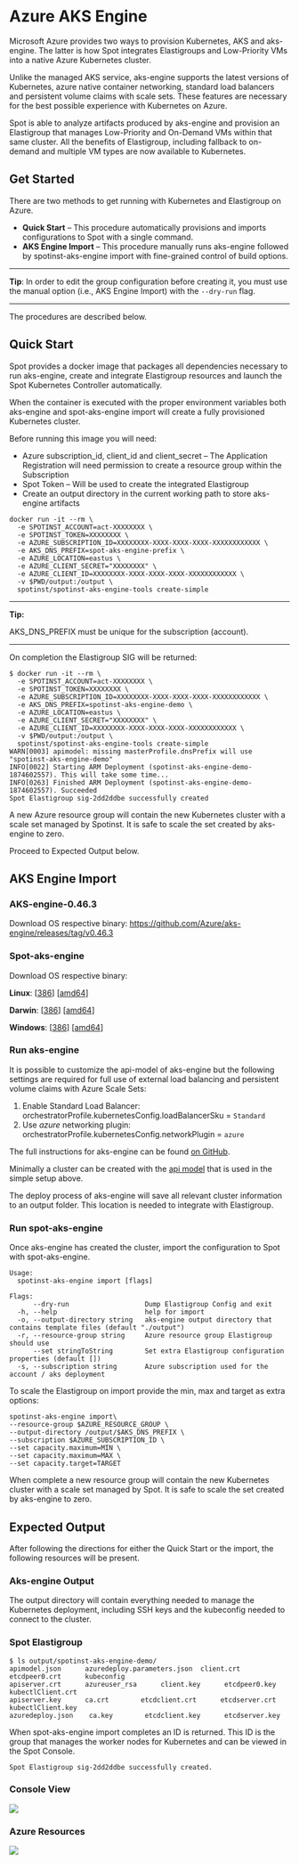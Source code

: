 # Azure AKS Engine

Microsoft Azure provides two ways to provision Kubernetes, AKS and aks-engine. The latter is how Spot integrates Elastigroups and Low-Priority VMs into a native Azure Kubernetes cluster.

Unlike the managed AKS service, aks-engine supports the latest versions of Kubernetes, azure native container networking, standard load balancers and persistent volume claims with scale sets. These features are necessary for the best possible experience with Kubernetes on Azure.

Spot is able to analyze artifacts produced by aks-engine and provision an Elastigroup that manages Low-Priority and On-Demand VMs within that same cluster. All the benefits of Elastigroup, including fallback to on-demand and multiple VM types are now available to Kubernetes.

## Get Started

There are two methods to get running with Kubernetes and Elastigroup on Azure.

- **Quick Start** – This procedure automatically provisions and imports configurations to Spot with a single command.
- **AKS Engine Import** – This procedure manually runs aks-engine followed by spotinst-aks-engine import with fine-grained control of build options.

---

**Tip**: In order to edit the group configuration before creating it, you must use the manual option (i.e., AKS Engine Import) with the `--dry-run` flag.

---

The procedures are described below.

## Quick Start

Spot provides a docker image that packages all dependencies necessary to run aks-engine, create and integrate Elastigroup resources and launch the Spot Kubernetes Controller automatically.

When the container is executed with the proper environment variables both aks-engine and spot-aks-engine import will create a fully provisioned Kubernetes cluster.

Before running this image you will need:

- Azure subscription_id, client_id and client_secret – The Application Registration will need permission to create a resource group within the Subscription
- Spot Token – Will be used to create the integrated Elastigroup
- Create an output directory in the current working path to store aks-engine artifacts

```
docker run -it --rm \
  -e SPOTINST_ACCOUNT=act-XXXXXXXX \
  -e SPOTINST_TOKEN=XXXXXXXX \
  -e AZURE_SUBSCRIPTION_ID=XXXXXXXX-XXXX-XXXX-XXXX-XXXXXXXXXXXX \
  -e AKS_DNS_PREFIX=spot-aks-engine-prefix \
  -e AZURE_LOCATION=eastus \
  -e AZURE_CLIENT_SECRET="XXXXXXXX" \
  -e AZURE_CLIENT_ID=XXXXXXXX-XXXX-XXXX-XXXX-XXXXXXXXXXXX \
  -v $PWD/output:/output \
  spotinst/spotinst-aks-engine-tools create-simple
```

---

**Tip:**

AKS_DNS_PREFIX must be unique for the subscription (account).

---

On completion the Elastigroup SIG will be returned:

```
$ docker run -it --rm \
  -e SPOTINST_ACCOUNT=act-XXXXXXXX \
  -e SPOTINST_TOKEN=XXXXXXXX \
  -e AZURE_SUBSCRIPTION_ID=XXXXXXXX-XXXX-XXXX-XXXX-XXXXXXXXXXXX \
  -e AKS_DNS_PREFIX=spotinst-aks-engine-demo \
  -e AZURE_LOCATION=eastus \
  -e AZURE_CLIENT_SECRET="XXXXXXXX" \
  -e AZURE_CLIENT_ID=XXXXXXXX-XXXX-XXXX-XXXX-XXXXXXXXXXXX \
  -v $PWD/output:/output \
  spotinst/spotinst-aks-engine-tools create-simple
WARN[0003] apimodel: missing masterProfile.dnsPrefix will use "spotinst-aks-engine-demo"
INFO[0022] Starting ARM Deployment (spotinst-aks-engine-demo-1874602557). This will take some time...
INFO[0263] Finished ARM Deployment (spotinst-aks-engine-demo-1874602557). Succeeded
Spot Elastigroup sig-2dd2ddbe successfully created
```

A new Azure resource group will contain the new Kubernetes cluster with a scale set managed by Spotinst. It is safe to scale the set created by aks-engine to zero.

Proceed to Expected Output below.

## AKS Engine Import

### AKS-engine-0.46.3

Download OS respective binary: https://github.com/Azure/aks-engine/releases/tag/v0.46.3

### Spot-aks-engine

Download OS respective binary:

**Linux**: [[386](https://spotinst-public.s3.amazonaws.com/integrations/kubernetes/aks-engine/v0.1.4/spotinst-aks-engine-linux-386)] [[amd64](https://spotinst-public.s3.amazonaws.com/integrations/kubernetes/aks-engine/v0.1.4/spotinst-aks-engine-linux-amd64)]

**Darwin**: [[386](https://spotinst-public.s3.amazonaws.com/integrations/kubernetes/aks-engine/v0.1.4/spotinst-aks-engine-darwin-386)] [[amd64](https://spotinst-public.s3.amazonaws.com/integrations/kubernetes/aks-engine/v0.1.4/spotinst-aks-engine-darwin-amd64)]

**Windows**: [[386](https://spotinst-public.s3.amazonaws.com/integrations/kubernetes/aks-engine/v0.1.4/spotinst-aks-engine-windows-386)] [[amd64](https://spotinst-public.s3.amazonaws.com/integrations/kubernetes/aks-engine/v0.1.4/spotinst-aks-engine-windows-amd64)]

### Run aks-engine

It is possible to customize the api-model of aks-engine but the following settings are required for full use of external load balancing and persistent volume claims with Azure Scale Sets:

1. Enable Standard Load Balancer:
   orchestratorProfile.kubernetesConfig.loadBalancerSku = `Standard`
2. Use _azure_ networking plugin:
   orchestratorProfile.kubernetesConfig.networkPlugin = `azure`

The full instructions for aks-engine can be found [on GitHub](https://github.com/Azure/aks-engine/blob/master/docs/README).

Minimally a cluster can be created with the [api model](https://github.com/spotinst/spotinst-aks-engine-tools/blob/master/models/k8s-azurenet.json) that is used in the simple setup above.

The deploy process of aks-engine will save all relevant cluster information to an output folder. This location is needed to integrate with Elastigroup.

### Run spot-aks-engine

Once aks-engine has created the cluster, import the configuration to Spot with spot-aks-engine.

```
Usage:
  spotinst-aks-engine import [flags]

Flags:
      --dry-run                   Dump Elastigroup Config and exit
  -h, --help                      help for import
  -o, --output-directory string   aks-engine output directory that contains template files (default "./output")
  -r, --resource-group string     Azure resource group Elastigroup should use
      --set stringToString        Set extra Elastigroup configuration properties (default [])
  -s, --subscription string       Azure subscription used for the account / aks deployment
```

To scale the Elastigroup on import provide the min, max and target as extra options:

```
spotinst-aks-engine import\
--resource-group $AZURE_RESOURCE_GROUP \
--output-directory /output/$AKS_DNS_PREFIX \
--subscription $AZURE_SUBSCRIPTION_ID \
--set capacity.maximum=MIN \
--set capacity.maximum=MAX \
--set capacity.target=TARGET
```

When complete a new resource group will contain the new Kubernetes cluster with a scale set managed by Spot. It is safe to scale the set created by aks-engine to zero.

## Expected Output

After following the directions for either the Quick Start or the import, the following resources will be present.

### Aks-engine Output

The output directory will contain everything needed to manage the Kubernetes deployment, including SSH keys and the kubeconfig needed to connect to the cluster.

### Spot Elastigroup

```
$ ls output/spotinst-aks-engine-demo/
apimodel.json      azuredeploy.parameters.json  client.crt      etcdpeer0.crt      kubeconfig
apiserver.crt      azureuser_rsa      client.key      etcdpeer0.key      kubectlClient.crt
apiserver.key      ca.crt        etcdclient.crt      etcdserver.crt      kubectlClient.key
azuredeploy.json    ca.key        etcdclient.key      etcdserver.key
```

When spot-aks-engine import completes an ID is returned. This ID is the group that manages the worker nodes for Kubernetes and can be viewed in the Spot Console.

`Spot Elastigroup sig-2dd2ddbe successfully created.`

### Console View

<img src="/elastigroup/_media/azure-aks-engine_1.png" />

### Azure Resources

<img src="/elastigroup/_media/azure-aks-engine_2.png" />
